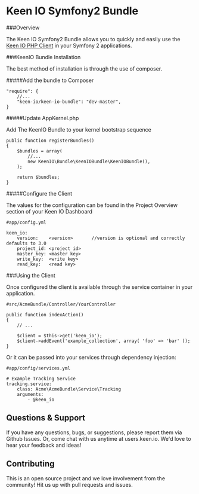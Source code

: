 Keen IO Symfony2 Bundle
=======================

###Overview

The Keen IO Symfony2 Bundle allows you to quickly and easily use the [Keen IO PHP Client](https://github.com/keenlabs/KeenClient-PHP) in your Symfony 2 applications.

###KeenIO Bundle Installation

The best method of installation is through the use of composer.

#####Add the bundle to Composer

	"require": {
        //...
        "keen-io/keen-io-bundle": "dev-master",
    }

#####Update AppKernel.php

Add The KeenIO Bundle to your kernel bootstrap sequence

    public function registerBundles()
    {
        $bundles = array(
            //...
            new KeenIO\Bundle\KeenIOBundle\KeenIOBundle(),
        );

        return $bundles;
    }

#####Configure the Client

The values for the configuration can be found in the Project Overview section of your Keen IO Dashboard

    #app/config.yml

    keen_io:
        version:    <version>       //version is optional and correctly defaults to 3.0
        project_id: <project id>
        master_key: <master key>
        write_key:  <write key>
        read_key:   <read key>

###Using the Client

Once configured the client is available through the service container in your application.

    #src/AcmeBundle/Controller/YourController

    public function indexAction()
    {
        // ...
        
        $client = $this->get('keen_io');
        $client->addEvent('example_collection', array( 'foo' => 'bar' ));
    }

Or it can be passed into your services through dependency injection:

    #app/config/services.yml

    # Example Tracking Service
    tracking.service:
        class: Acme\AcmeBundle\Service\Tracking
        arguments:
            - @keen_io


Questions & Support
-------------------
If you have any questions, bugs, or suggestions, please report them via Github Issues. Or, come chat with us anytime at users.keen.io. We'd love to hear your feedback and ideas!

Contributing
------------
This is an open source project and we love involvement from the community! Hit us up with pull requests and issues.
